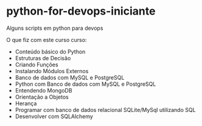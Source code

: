 # python-for-devops-iniciante
Alguns scripts em python para devops

  O que fiz com este curso curso:

* Conteúdo básico do Python
* Estruturas de Decisão
* Criando Funções
* Instalando Módulos Externos
* Banco de dados com MySQL e PostgreSQL
* Python com Banco de dados com MySQL e PostgreSQL
* Entendendo MongoDB
* Orientação a Objetos
* Herança
* Programar com banco de dados relacional SQLite/MySql utilizando SQL
* Desenvolver com SQLAlchemy
